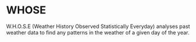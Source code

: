 # WHOSE
W.H.O.S.E (Weather History Observed Statistically Everyday) analyses past weather data to find any patterns in the weather of a given day of the year.
